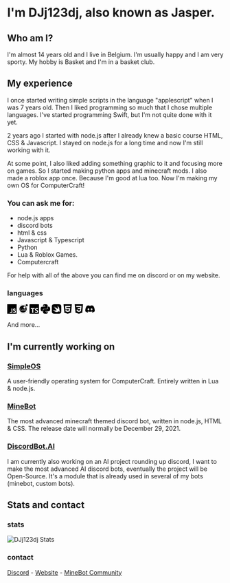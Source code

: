 # I'm DJj123dj, also known as Jasper.
## Who am I?
I'm almost 14 years old and I live in Belgium. I'm usually happy and I am very sporty. My hobby is Basket and I'm in a basket club.

## My experience
I once started writing simple scripts in the language "applescript" when I was 7 years old. Then I liked programming so much that I chose multiple languages. I've started programming Swift, but I'm not quite done with it yet.


2 years ago I started with node.js after I already knew a basic course HTML, CSS & Javascript.
I stayed on node.js for a long time and now I'm still working with it.


At some point, I also liked adding something graphic to it and focusing more on games. So I started making python apps and minecraft mods. I also made a roblox app once. Because I'm good at lua too. Now I'm making my own OS for ComputerCraft!

### You can ask me for:
- node.js apps
- discord bots
- html & css
- Javascript & Typescript
- Python
- Lua & Roblox Games.
- Computercraft

For help with all of the above you can find me on discord or on my website.

### languages
<svg role="img" width="22px" viewBox="0 0 24 24" xmlns="http://www.w3.org/2000/svg"><title>JavaScript</title><path d="M0 0h24v24H0V0zm22.034 18.276c-.175-1.095-.888-2.015-3.003-2.873-.736-.345-1.554-.585-1.797-1.14-.091-.33-.105-.51-.046-.705.15-.646.915-.84 1.515-.66.39.12.75.42.976.9 1.034-.676 1.034-.676 1.755-1.125-.27-.42-.404-.601-.586-.78-.63-.705-1.469-1.065-2.834-1.034l-.705.089c-.676.165-1.32.525-1.71 1.005-1.14 1.291-.811 3.541.569 4.471 1.365 1.02 3.361 1.244 3.616 2.205.24 1.17-.87 1.545-1.966 1.41-.811-.18-1.26-.586-1.755-1.336l-1.83 1.051c.21.48.45.689.81 1.109 1.74 1.756 6.09 1.666 6.871-1.004.029-.09.24-.705.074-1.65l.046.067zm-8.983-7.245h-2.248c0 1.938-.009 3.864-.009 5.805 0 1.232.063 2.363-.138 2.711-.33.689-1.18.601-1.566.48-.396-.196-.597-.466-.83-.855-.063-.105-.11-.196-.127-.196l-1.825 1.125c.305.63.75 1.172 1.324 1.517.855.51 2.004.675 3.207.405.783-.226 1.458-.691 1.811-1.411.51-.93.402-2.07.397-3.346.012-2.054 0-4.109 0-6.179l.004-.056z"/></svg> <svg role="img" width="22px" viewBox="0 0 24 24" xmlns="http://www.w3.org/2000/svg"><title>Lua</title><path d="M.38 10.377l-.272-.037c-.048.344-.082.695-.101 1.041l.275.016c.018-.34.051-.682.098-1.02zM4.136 3.289l-.184-.205c-.258.232-.509.48-.746.734l.202.188c.231-.248.476-.49.728-.717zM5.769 2.059l-.146-.235c-.296.186-.586.385-.863.594l.166.219c.27-.203.554-.399.843-.578zM1.824 18.369c.185.297.384.586.593.863l.22-.164c-.205-.271-.399-.555-.58-.844l-.233.145zM1.127 16.402l-.255.104c.129.318.274.635.431.943l.005.01.245-.125-.005-.01c-.153-.301-.295-.611-.421-.922zM.298 9.309l.269.063c.076-.332.168-.664.272-.986l-.261-.087c-.108.332-.202.672-.28 1.01zM.274 12.42l-.275.01c.012.348.04.699.083 1.043l.273-.033c-.042-.336-.069-.68-.081-1.02zM.256 14.506c.073.34.162.682.264 1.014l.263-.08c-.1-.326-.187-.658-.258-.99l-.269.056zM11.573.275L11.563 0c-.348.012-.699.039-1.044.082l.034.273c.338-.041.68-.068 1.02-.08zM23.221 8.566c.1.326.186.66.256.992l.27-.059c-.072-.34-.16-.682-.262-1.014l-.264.081zM17.621 1.389c-.309-.164-.627-.314-.947-.449l-.107.252c.314.133.625.281.926.439l.128-.242zM15.693.572c-.332-.105-.67-.199-1.01-.277l-.063.268c.332.076.664.168.988.273l.085-.264zM6.674 1.545c.298-.15.606-.291.916-.418L7.486.873c-.317.127-.632.272-.937.428l-.015.008.125.244.015-.008zM23.727 11.588l.275-.01a11.797 11.797 0 0 0-.082-1.045l-.273.033c.041.338.068.682.08 1.022zM13.654.105c-.346-.047-.696-.08-1.043-.098l-.014.273c.339.018.683.051 1.019.098l.038-.273zM9.544.527l-.058-.27c-.34.072-.681.16-1.014.264l.081.262c.325-.099.659-.185.991-.256zM1.921 5.469l.231.15c.185-.285.384-.566.592-.834l-.217-.17c-.213.276-.417.563-.606.854zM.943 7.318l.253.107c.132-.313.28-.625.439-.924l-.243-.128c-.163.307-.314.625-.449.945zM18.223 21.943l.145.234c.295-.186.586-.385.863-.594l-.164-.219c-.272.204-.557.4-.844.579zM21.248 19.219l.217.17c.215-.273.418-.561.607-.854l-.23-.148c-.186.285-.385.564-.594.832zM19.855 20.715l.184.203c.258-.23.51-.479.746-.732l-.201-.188c-.23.248-.477.488-.729.717zM22.359 17.504l.244.129c.162-.307.314-.625.449-.945l-.254-.107a11.27 11.27 0 0 1-.439.923zM23.617 13.629l.273.039c.049-.346.082-.695.102-1.043l-.275-.014c-.018.338-.051.682-.1 1.018zM23.156 15.621l.264.086c.107-.332.201-.67.279-1.01l-.268-.063c-.077.333-.169.665-.275.987zM22.453 6.672c.154.303.297.617.424.932l.256-.104c-.131-.322-.277-.643-.436-.953l-.244.125zM8.296 23.418c.331.107.67.201 1.009.279l.062-.268c-.331-.076-.663-.168-.986-.273l-.085.262zM10.335 23.889c.345.049.696.082 1.043.102l.014-.275c-.339-.018-.682-.051-1.019-.098l-.038.271zM17.326 22.449c-.303.154-.613.297-.926.424l.104.256c.318-.131.639-.275.947-.434l.004-.002-.123-.246-.006.002zM4.613 21.467c.274.213.562.418.854.605l.149-.23c-.285-.184-.565-.385-.833-.592l-.17.217zM12.417 23.725l.009.275c.348-.014.699-.041 1.045-.084l-.035-.271c-.336.041-.68.068-1.019.08zM6.37 22.604c.307.162.625.314.946.449l.107-.254c-.313-.133-.624-.279-.924-.439l-.129.244zM3.083 20.041c.233.258.48.51.734.746l.188-.201c-.249-.23-.49-.477-.717-.729l-.205.184zM14.445 23.475l.059.27c.34-.074.68-.162 1.014-.266l-.082-.262c-.325.099-.659.185-.991.258zM21.18.129A2.689 2.689 0 1 0 21.18 5.507 2.689 2.689 0 1 0 21.18.129zM15.324 15.447c0 .471.314.66.852.66.67 0 1.297-.396 1.297-1.016v-.645c-.23.107-.379.141-1.107.24-.735.109-1.042.306-1.042.761zM12 2.818c-5.07 0-9.18 4.109-9.18 9.18 0 5.068 4.11 9.18 9.18 9.18 5.07 0 9.18-4.111 9.18-9.18 0-5.07-4.11-9.18-9.18-9.18zm-2.487 13.77H5.771v-6.023h.769v5.346h2.974v.677zm4.13 0h-.619v-.67c-.405.57-.811.793-1.446.793-.843 0-1.38-.463-1.38-1.182v-3.271h.686v3c0 .52.347.85.893.85.719 0 1.181-.578 1.181-1.461v-2.389h.686v4.33zm-.53-8.393c0-1.484 1.205-2.689 2.689-2.689s2.688 1.205 2.688 2.689-1.203 2.688-2.688 2.688-2.689-1.203-2.689-2.688zm5.567 7.856v.52c-.223.059-.33.074-.471.074-.34 0-.637-.238-.711-.57-.381.406-.918.637-1.471.637-.877 0-1.422-.463-1.422-1.248 0-.527.256-.916.76-1.123.266-.107.414-.141 1.389-.264.545-.066.719-.191.719-.48v-.182c0-.412-.348-.645-.967-.645-.645 0-.957.24-1.016.77h-.693c.041-1 .686-1.404 1.734-1.404 1.066 0 1.627.412 1.627 1.182v2.412c0 .215.133.338.373.338.041-.002.074-.002.149-.017z"/></svg> <svg role="img" width="22px" viewBox="0 0 24 24" xmlns="http://www.w3.org/2000/svg"><title>TypeScript</title><path d="M1.125 0C.502 0 0 .502 0 1.125v21.75C0 23.498.502 24 1.125 24h21.75c.623 0 1.125-.502 1.125-1.125V1.125C24 .502 23.498 0 22.875 0zm17.363 9.75c.612 0 1.154.037 1.627.111a6.38 6.38 0 0 1 1.306.34v2.458a3.95 3.95 0 0 0-.643-.361 5.093 5.093 0 0 0-.717-.26 5.453 5.453 0 0 0-1.426-.2c-.3 0-.573.028-.819.086a2.1 2.1 0 0 0-.623.242c-.17.104-.3.229-.393.374a.888.888 0 0 0-.14.49c0 .196.053.373.156.529.104.156.252.304.443.444s.423.276.696.41c.273.135.582.274.926.416.47.197.892.407 1.266.628.374.222.695.473.963.753.268.279.472.598.614.957.142.359.214.776.214 1.253 0 .657-.125 1.21-.373 1.656a3.033 3.033 0 0 1-1.012 1.085 4.38 4.38 0 0 1-1.487.596c-.566.12-1.163.18-1.79.18a9.916 9.916 0 0 1-1.84-.164 5.544 5.544 0 0 1-1.512-.493v-2.63a5.033 5.033 0 0 0 3.237 1.2c.333 0 .624-.03.872-.09.249-.06.456-.144.623-.25.166-.108.29-.234.373-.38a1.023 1.023 0 0 0-.074-1.089 2.12 2.12 0 0 0-.537-.5 5.597 5.597 0 0 0-.807-.444 27.72 27.72 0 0 0-1.007-.436c-.918-.383-1.602-.852-2.053-1.405-.45-.553-.676-1.222-.676-2.005 0-.614.123-1.141.369-1.582.246-.441.58-.804 1.004-1.089a4.494 4.494 0 0 1 1.47-.629 7.536 7.536 0 0 1 1.77-.201zm-15.113.188h9.563v2.166H9.506v9.646H6.789v-9.646H3.375z"/></svg> <svg role="img" width="22px" viewBox="0 0 24 24" xmlns="http://www.w3.org/2000/svg"><title>Python</title><path d="M14.25.18l.9.2.73.26.59.3.45.32.34.34.25.34.16.33.1.3.04.26.02.2-.01.13V8.5l-.05.63-.13.55-.21.46-.26.38-.3.31-.33.25-.35.19-.35.14-.33.1-.3.07-.26.04-.21.02H8.77l-.69.05-.59.14-.5.22-.41.27-.33.32-.27.35-.2.36-.15.37-.1.35-.07.32-.04.27-.02.21v3.06H3.17l-.21-.03-.28-.07-.32-.12-.35-.18-.36-.26-.36-.36-.35-.46-.32-.59-.28-.73-.21-.88-.14-1.05-.05-1.23.06-1.22.16-1.04.24-.87.32-.71.36-.57.4-.44.42-.33.42-.24.4-.16.36-.1.32-.05.24-.01h.16l.06.01h8.16v-.83H6.18l-.01-2.75-.02-.37.05-.34.11-.31.17-.28.25-.26.31-.23.38-.2.44-.18.51-.15.58-.12.64-.1.71-.06.77-.04.84-.02 1.27.05zm-6.3 1.98l-.23.33-.08.41.08.41.23.34.33.22.41.09.41-.09.33-.22.23-.34.08-.41-.08-.41-.23-.33-.33-.22-.41-.09-.41.09zm13.09 3.95l.28.06.32.12.35.18.36.27.36.35.35.47.32.59.28.73.21.88.14 1.04.05 1.23-.06 1.23-.16 1.04-.24.86-.32.71-.36.57-.4.45-.42.33-.42.24-.4.16-.36.09-.32.05-.24.02-.16-.01h-8.22v.82h5.84l.01 2.76.02.36-.05.34-.11.31-.17.29-.25.25-.31.24-.38.2-.44.17-.51.15-.58.13-.64.09-.71.07-.77.04-.84.01-1.27-.04-1.07-.14-.9-.2-.73-.25-.59-.3-.45-.33-.34-.34-.25-.34-.16-.33-.1-.3-.04-.25-.02-.2.01-.13v-5.34l.05-.64.13-.54.21-.46.26-.38.3-.32.33-.24.35-.2.35-.14.33-.1.3-.06.26-.04.21-.02.13-.01h5.84l.69-.05.59-.14.5-.21.41-.28.33-.32.27-.35.2-.36.15-.36.1-.35.07-.32.04-.28.02-.21V6.07h2.09l.14.01zm-6.47 14.25l-.23.33-.08.41.08.41.23.33.33.23.41.08.41-.08.33-.23.23-.33.08-.41-.08-.41-.23-.33-.33-.23-.41-.08-.41.08z"/></svg> <svg role="img" width="22px" viewBox="0 0 24 24" xmlns="http://www.w3.org/2000/svg"><title>Swift</title><path d="M7.508 0c-.287 0-.573 0-.86.002-.241.002-.483.003-.724.01-.132.003-.263.009-.395.015A9.154 9.154 0 0 0 4.348.15 5.492 5.492 0 0 0 2.85.645 5.04 5.04 0 0 0 .645 2.848c-.245.48-.4.972-.495 1.5-.093.52-.122 1.05-.136 1.576a35.2 35.2 0 0 0-.012.724C0 6.935 0 7.221 0 7.508v8.984c0 .287 0 .575.002.862.002.24.005.481.012.722.014.526.043 1.057.136 1.576.095.528.25 1.02.495 1.5a5.03 5.03 0 0 0 2.205 2.203c.48.244.97.4 1.498.495.52.093 1.05.124 1.576.138.241.007.483.009.724.01.287.002.573.002.86.002h8.984c.287 0 .573 0 .86-.002.241-.001.483-.003.724-.01a10.523 10.523 0 0 0 1.578-.138 5.322 5.322 0 0 0 1.498-.495 5.035 5.035 0 0 0 2.203-2.203c.245-.48.4-.972.495-1.5.093-.52.124-1.05.138-1.576.007-.241.009-.481.01-.722.002-.287.002-.575.002-.862V7.508c0-.287 0-.573-.002-.86a33.662 33.662 0 0 0-.01-.724 10.5 10.5 0 0 0-.138-1.576 5.328 5.328 0 0 0-.495-1.5A5.039 5.039 0 0 0 21.152.645 5.32 5.32 0 0 0 19.654.15a10.493 10.493 0 0 0-1.578-.138 34.98 34.98 0 0 0-.722-.01C17.067 0 16.779 0 16.492 0H7.508zm6.035 3.41c4.114 2.47 6.545 7.162 5.549 11.131-.024.093-.05.181-.076.272l.002.001c2.062 2.538 1.5 5.258 1.236 4.745-1.072-2.086-3.066-1.568-4.088-1.043a6.803 6.803 0 0 1-.281.158l-.02.012-.002.002c-2.115 1.123-4.957 1.205-7.812-.022a12.568 12.568 0 0 1-5.64-4.838c.649.48 1.35.902 2.097 1.252 3.019 1.414 6.051 1.311 8.197-.002C9.651 12.73 7.101 9.67 5.146 7.191a10.628 10.628 0 0 1-1.005-1.384c2.34 2.142 6.038 4.83 7.365 5.576C8.69 8.408 6.208 4.743 6.324 4.86c4.436 4.47 8.528 6.996 8.528 6.996.154.085.27.154.36.213.085-.215.16-.437.224-.668.708-2.588-.09-5.548-1.893-7.992z"/></svg> <svg role="img" width="22px" viewBox="0 0 24 24" xmlns="http://www.w3.org/2000/svg"><title>HTML5</title><path d="M1.5 0h21l-1.91 21.563L11.977 24l-8.564-2.438L1.5 0zm7.031 9.75l-.232-2.718 10.059.003.23-2.622L5.412 4.41l.698 8.01h9.126l-.326 3.426-2.91.804-2.955-.81-.188-2.11H6.248l.33 4.171L12 19.351l5.379-1.443.744-8.157H8.531z"/></svg> <svg role="img" width="22px" viewBox="0 0 24 24" xmlns="http://www.w3.org/2000/svg"><title>CSS3</title><path d="M1.5 0h21l-1.91 21.563L11.977 24l-8.565-2.438L1.5 0zm17.09 4.413L5.41 4.41l.213 2.622 10.125.002-.255 2.716h-6.64l.24 2.573h6.182l-.366 3.523-2.91.804-2.956-.81-.188-2.11h-2.61l.29 3.855L12 19.288l5.373-1.53L18.59 4.414z"/></svg> <svg role="img" width="22px" viewBox="0 0 24 24" xmlns="http://www.w3.org/2000/svg"><title>Discord</title><path d="M20.317 4.3698a19.7913 19.7913 0 00-4.8851-1.5152.0741.0741 0 00-.0785.0371c-.211.3753-.4447.8648-.6083 1.2495-1.8447-.2762-3.68-.2762-5.4868 0-.1636-.3933-.4058-.8742-.6177-1.2495a.077.077 0 00-.0785-.037 19.7363 19.7363 0 00-4.8852 1.515.0699.0699 0 00-.0321.0277C.5334 9.0458-.319 13.5799.0992 18.0578a.0824.0824 0 00.0312.0561c2.0528 1.5076 4.0413 2.4228 5.9929 3.0294a.0777.0777 0 00.0842-.0276c.4616-.6304.8731-1.2952 1.226-1.9942a.076.076 0 00-.0416-.1057c-.6528-.2476-1.2743-.5495-1.8722-.8923a.077.077 0 01-.0076-.1277c.1258-.0943.2517-.1923.3718-.2914a.0743.0743 0 01.0776-.0105c3.9278 1.7933 8.18 1.7933 12.0614 0a.0739.0739 0 01.0785.0095c.1202.099.246.1981.3728.2924a.077.077 0 01-.0066.1276 12.2986 12.2986 0 01-1.873.8914.0766.0766 0 00-.0407.1067c.3604.698.7719 1.3628 1.225 1.9932a.076.076 0 00.0842.0286c1.961-.6067 3.9495-1.5219 6.0023-3.0294a.077.077 0 00.0313-.0552c.5004-5.177-.8382-9.6739-3.5485-13.6604a.061.061 0 00-.0312-.0286zM8.02 15.3312c-1.1825 0-2.1569-1.0857-2.1569-2.419 0-1.3332.9555-2.4189 2.157-2.4189 1.2108 0 2.1757 1.0952 2.1568 2.419 0 1.3332-.9555 2.4189-2.1569 2.4189zm7.9748 0c-1.1825 0-2.1569-1.0857-2.1569-2.419 0-1.3332.9554-2.4189 2.1569-2.4189 1.2108 0 2.1757 1.0952 2.1568 2.419 0 1.3332-.946 2.4189-2.1568 2.4189Z"/></svg>

And more...

## I'm currently working on
### [SimpleOS](https://www.dj-dj.be/projects/simpleos/)
A user-friendly operating system for ComputerCraft. Entirely written in Lua & node.js.

### [MineBot](https://www.dj-dj.be/projects/minebot/)
The most advanced minecraft themed discord bot, written in node.js, HTML & CSS. The release date will normally be December 29, 2021.

### [DiscordBot.AI](https://www.dj-dj.be/projects/discordbot-ai/)
I am currently also working on an AI project rounding up discord, I want to make the most advanced AI discord bots, eventually the project will be Open-Source. It's a module that is already used in several of my bots (minebot, custom bots).

## Stats and contact
### stats
<img alt="DJj123dj Stats" src="https://github-readme-stats.vercel.app/api?username=DJj123dj&show_icons=true"> </img>

### contact

[Discord](https://discord.gg/26vT9wt3n3) - [Website](https://www.dj-dj.be) - [MineBot Community](https://discord.gg/DpeumEUvXN)
